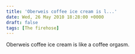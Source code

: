 ```yaml
---
title: 'Oberweis coffee ice cream is l...'
date: Wed, 26 May 2010 18:28:00 +0000
draft: false
tags: [The firehose]
---
```


Oberweis coffee ice cream is like a coffee orgasm.